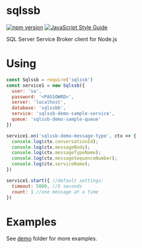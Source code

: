 # sqlssb

[![npm version](https://badge.fury.io/js/sqlssb.svg)](https://badge.fury.io/js/sqlssb)
[![JavaScript Style Guide](https://img.shields.io/badge/code_style-standard-brightgreen.svg)](https://standardjs.com)

SQL Server Service Broker client for Node.js

# Using
```javascript
const Sqlssb = require('sqlssb')
const service1 = new Sqlssb({
  user: 'sa',
  password: '<PASSOWRD>',
  server: 'localhost',
  database: 'sqlssbb',
  service: 'sqlssb-demo-sample-service',
  queue: 'sqlssb-demo-sample-queue'
})

service1.on('sqlssb-demo-message-type', ctx => {
  console.log(ctx.conversationId);
  console.log(ctx.messageBody);
  console.log(ctx.messageTypeName);
  console.log(ctx.messageSequenceNumber);
  console.log(ctx.serviceName);
})

service1.start({ //default settings:
  timeout: 5000, //5 seconds
  count: 1 //one message at a time
})
```

# Examples
See [demo](demo/) folder for more examples.

